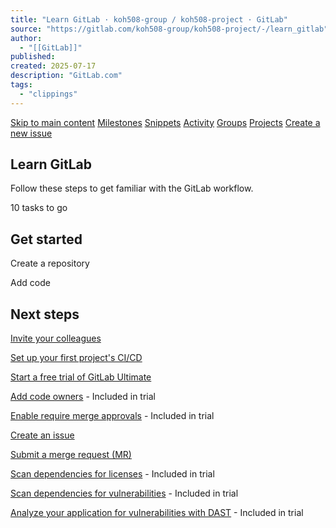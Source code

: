 ```yaml
---
title: "Learn GitLab · koh508-group / koh508-project · GitLab"
source: "https://gitlab.com/koh508-group/koh508-project/-/learn_gitlab"
author:
  - "[[GitLab]]"
published:
created: 2025-07-17
description: "GitLab.com"
tags:
  - "clippings"
---
```

[Skip to main content](https://gitlab.com/koh508-group/koh508-project/-/#content-body) [Milestones](https://gitlab.com/dashboard/milestones) [Snippets](https://gitlab.com/dashboard/snippets) [Activity](https://gitlab.com/dashboard/activity) [Groups](https://gitlab.com/dashboard/groups) [Projects](https://gitlab.com/dashboard/projects) [Create a new issue](https://gitlab.com/koh508-group/koh508-project/-/issues/new)

## Learn GitLab

Follow these steps to get familiar with the GitLab workflow.

10 tasks to go

## Get started

Create a repository

Add code

## Next steps

[Invite your colleagues](https://gitlab.com/koh508-group/koh508-project/-/#)

[Set up your first project's CI/CD](https://gitlab.com/koh508-group/koh508-project/-/pipelines)

[Start a free trial of GitLab Ultimate](https://gitlab.com/-/trials/new?glm_content=onboarding-start-trial&glm_source=gitlab.com&namespace_id=111115145)

[Add code owners](https://gitlab.com/-/trials/new?glm_content=onboarding-code-owners&glm_source=gitlab.com&namespace_id=111115145) \- Included in trial

[Enable require merge approvals](https://gitlab.com/-/trials/new?glm_content=onboarding-require-merge-approvals&glm_source=gitlab.com&namespace_id=111115145) \- Included in trial

[Create an issue](https://gitlab.com/koh508-group/koh508-project/-/issues)

[Submit a merge request (MR)](https://gitlab.com/koh508-group/koh508-project/-/merge_requests)

[Scan dependencies for licenses](https://gitlab.com/help/user/compliance/license_scanning_of_cyclonedx_files/_index.md) \- Included in trial

[Scan dependencies for vulnerabilities](https://gitlab.com/koh508-group/koh508-project/-/security/configuration#dependency-scanning) \- Included in trial

[Analyze your application for vulnerabilities with DAST](https://gitlab.com/koh508-group/koh508-project/-/security/configuration#dast) \- Included in trial